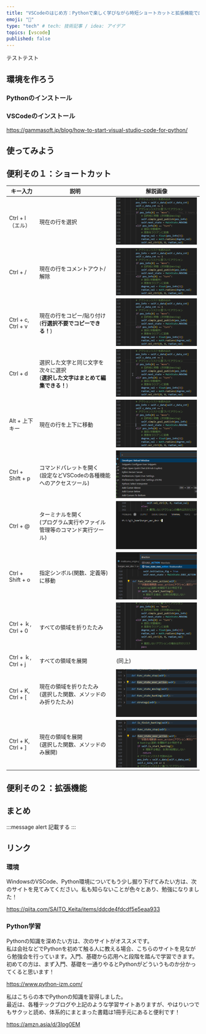 ```yaml
---
title: "VSCodeのはじめ方：Pythonで楽しく学びながら時短ショートカットと拡張機能で広がる世界！"
emoji: "🐢"
type: "tech" # tech: 技術記事 / idea: アイデア
topics: [vscode]
published: false
---
```

テストテスト

## 環境を作ろう

### Pythonのインストール

### VSCodeのインストール

https://gammasoft.jp/blog/how-to-start-visual-studio-code-for-python/

## 使ってみよう

## 便利その１：ショートカット

| キー入力               | 説明                                           | 解説画像                                                        |
|--------------------|----------------------------------------------|-------------------------------------------------------------|
| Ctrl + l（エル）       | 現在の行を選択                                      | ![l](/images/turtle-20240121-vscode/s_ctrl_l.gif)           |
| Ctrl + /           | 現在の行をコメントアウト/解除                              | ![slash](/images/turtle-20240121-vscode/s_commnet.gif)      |
| Ctrl + c, Ctrl + v | 現在の行をコピー/貼り付け<br>(**行選択不要でコピーできる！**)         | ![cv](/images/turtle-20240121-vscode/s_ctrl_cv.gif)         |
| Ctrl + d           | 選択した文字と同じ文字を次々に選択<br>(**選択した文字はまとめて編集できる！**) | ![d](/images/turtle-20240121-vscode/s_ctrl_d.gif)           |
| Alt + 上下キー         | 現在の行を上下に移動                                   | ![arrow](/images/turtle-20240121-vscode/s_alt_arrow.gif)    |
| Ctrl + Shift + p   | コマンドパレットを開く<br>(設定などVSCodeの各種機能へのアクセスツール)    | ![set](/images/turtle-20240121-vscode/s_settings.png)       |
| Ctrl + @           | ターミナルを開く<br>(プログラム実行やファイル管理等のコマンド実行ツール)      | ![atmark](/images/turtle-20240121-vscode/s_ctrl_atmark.png) |
| Ctrl + Shift + o   | 指定シンボル(関数、定義等)に移動                            | ![o](/images/turtle-20240121-vscode/s_ctrl_shift_o.png)     |
| Ctrl + ｋ, Ctrl + 0 | すべての領域を折りたたみ                                 | ![k0j](/images/turtle-20240121-vscode/s_ctrl_k0j.gif)       |
| Ctrl + ｋ, Ctrl + j | すべての領域を展開                                    | (同上)                                                        |
| Ctrl + K, Ctrl + [ | 現在の領域を折りたたみ<br>(選択した関数、メソッドのみ折りたたみ)          | ![close](/images/turtle-20240121-vscode/s_ctrl_close.png)   |
| Ctrl + K, Ctrl + ] | 現在の領域を展開<br>(選択した関数、メソッドのみ展開)                | ![open](/images/turtle-20240121-vscode/s_ctrl_open.png)     |

## 便利その２：拡張機能

## まとめ

:::message alert
記載する
:::

## リンク

### 環境

WindowsのVSCode、Python環境についてもう少し掘り下げてみたい方は、次のサイトを見てみてください。私も知らないことが色々とあり、勉強になりました！

https://qiita.com/SAITO_Keita/items/ddcde4fdcdf5e5eaa933

### Python学習

Pythonの知識を深めたい方は、次のサイトがオススメです。  
私は会社などでPythonを初めて触る人に教える場合、こちらのサイトを見ながら勉強会を行っています。入門、基礎から応用へと段階を踏んで学習できます。初めての方は、まず入門、基礎を一通りやるとPythonがどういうものか分かってくると思います！

https://www.python-izm.com/

私はこちらの本でPythonの知識を習得しました。  
最近は、各種テックブログや上記のような学習サイトありますが、やはりいつでもサクッと読め、体系的にまとまった書籍は1冊手元にあると便利です！

https://amzn.asia/d/3Ipg0EM
